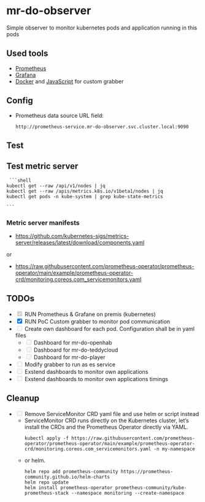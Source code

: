 # mr-do-observer

Simple observer to monitor kubernetes pods and application running in this pods


## Used tools

* [Prometheus](https://prometheus.io/)
* [Grafana](https://grafana.com/)
* [Docker](https://docs.docker.com/get-started/docker-concepts/building-images/build-tag-and-publish-an-image/js) and [JavaScript](https://www.javascript.com/) for custom grabber

## Config

* Prometheus data source URL field:
  ```
  http://prometheus-service.mr-do-observer.svc.cluster.local:9090
  ```

## Test

## Test metric server
     ```shell
    kubectl get --raw /api/v1/nodes | jq
    kubectl get --raw /apis/metrics.k8s.io/v1beta1/nodes | jq
    kubectl get pods -n kube-system | grep kube-state-metrics

    ```
### Metric server manifests

* https://github.com/kubernetes-sigs/metrics-server/releases/latest/download/components.yaml


or

* https://raw.githubusercontent.com/prometheus-operator/prometheus-operator/main/example/prometheus-operator-crd/monitoring.coreos.com_servicemonitors.yaml




## TODOs

- <input type="checkbox" disabled checked /> RUN Prometheus & Grafane on premis (kubernetes)
- <input type="checkbox" checked /> RUN PoC Custom grabber to monitor pod communication
- <input type="checkbox" disabled /> Create own dashboard for each pod. Configuration shall be in yaml files
  - <input type="checkbox" disabled /> Dashboard for mr-do-openhab
  - <input type="checkbox" disabled /> Dashboard for mr-do-teddycloud
  - <input type="checkbox" disabled /> Dashboard for mr-do-player
- <input type="checkbox" disabled /> Modify grabber to run as es service
- <input type="checkbox" disabled /> Exstend dashboards to monitor own applications
- <input type="checkbox" disabled /> Exstend dashboards to monitor own applications timings

## Cleanup

- <input type="checkbox" disabled /> Remove ServiceMonitor CRD  yaml file and use helm or script instead
  - ServiceMonitor CRD runs directly on the Kubernetes cluster, let’s install the CRDs and the Prometheus Operator directly via YAML.
     ```shell
    kubectl apply -f https://raw.githubusercontent.com/prometheus-operator/prometheus-operator/main/example/prometheus-operator-crd/monitoring.coreos.com_servicemonitors.yaml -n my-namespace
    ```
  - or helm.
     ```shell
    helm repo add prometheus-community https://prometheus-community.github.io/helm-charts
    helm repo update
    helm install prometheus-operator prometheus-community/kube-prometheus-stack --namespace monitoring --create-namespace
    ```
